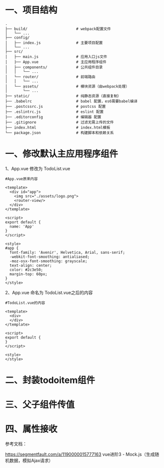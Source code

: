 # 一、项目结构
```
.
├── build/                      # webpack配置文件
│   └── ...
├── config/
│   ├── index.js                # 主要项目配置
│   └── ...
├── src/
│   ├── main.js                 # 应用入口js文件
│   ├── App.vue                 # 主应用程序组件
│   ├── components/             # 公共组件目录
│   │   └── ...
│   └── router/                 # 前端路由
│   │   └── ...
│   └── assets/                 # 模块资源（由webpack处理）
│       └── ...
├── static/                     # 纯静态资源（直接复制）
├── .babelrc                    # babel 配置，es6需要babel编译
├── .postcssrc.js               # postcss 配置
├── .eslintrc.js                # eslint 配置
├── .editorconfig               # 编辑器 配置
├── .gitignore                  # 过滤无需上传的文件
├── index.html                  # index.html模板
└── package.json                # 构建脚本和依赖关系

```

# 一、修改默认主应用程序组件

1、App.vue 修改为 TodoList.vue

```
#App.vue原来内容

<template>
  <div id="app">
    <img src="./assets/logo.png">
    <router-view/>
  </div>
</template>

<script>
export default {
  name: 'App'
}
</script>

<style>
#app {
  font-family: 'Avenir', Helvetica, Arial, sans-serif;
  -webkit-font-smoothing: antialiased;
  -moz-osx-font-smoothing: grayscale;
  text-align: center;
  color: #2c3e50;
  margin-top: 60px;
}
</style>
```

2、App.vue 命名为 TodoList.vue之后的内容
```
#TodoList.vue的内容

<template>
  <div>
  </div>
</template>

<script>
export default {
}
</script>

<style>
</style>
```



# 二、封装todoitem组件


# 三、父子组件传值


# 四、属性接收


参考文档：

https://segmentfault.com/a/1190000015777163  vue进阶3 - Mock.js（生成随机数据，模拟Ajax请求）

